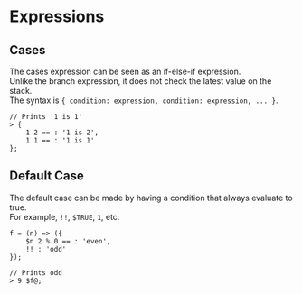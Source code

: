# Expressions

## Cases

The cases expression can be seen as an if-else-if expression.  
Unlike the branch expression, it does not check the latest value on the stack.  
The syntax is `{ condition: expression, condition: expression, ... }`.  

```
// Prints '1 is 1'
> {
    1 2 == : '1 is 2',
    1 1 == : '1 is 1'
};
```

## Default Case

The default case can be made by having a condition that always evaluate to true.  
For example, `!!`, `$TRUE`, `1`, etc.  

```
f = (n) => ({
    $n 2 % 0 == : 'even',
    !! : 'odd'
});

// Prints odd
> 9 $f@;
```
